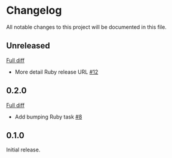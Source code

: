# Changelog

All notable changes to this project will be documented in this file.

## Unreleased

[Full diff](https://github.com/ybiquitous/aufgaben/compare/0.2.0...HEAD)

- More detail Ruby release URL [#12](https://github.com/ybiquitous/aufgaben/pull/12)

## 0.2.0

[Full diff](https://github.com/ybiquitous/aufgaben/compare/0.1.0...0.2.0)

- Add bumping Ruby task [#8](https://github.com/ybiquitous/aufgaben/pull/8)

## 0.1.0

Initial release.

